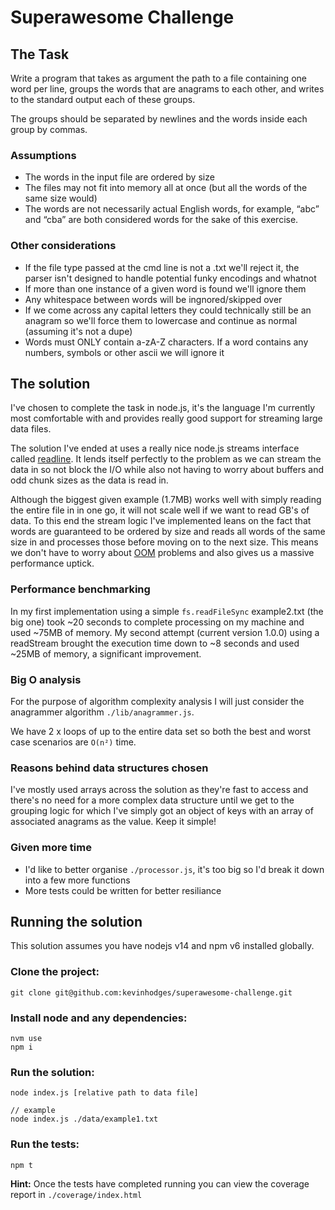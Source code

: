 # Superawesome Challenge

## The Task

Write a program that takes as argument the path to a file containing one word per line, groups the words that are anagrams to each other, and writes to the standard output each of these groups.

The groups should be separated by newlines and the words inside each group by commas.

### Assumptions

- The words in the input file are ordered by size
- The files may not fit into memory all at once (but all the words of the same size would)
- The words are not necessarily actual English words, for example, “abc” and “cba” are both considered words for the sake of this exercise.

### Other considerations
- If the file type passed at the cmd line is not a .txt we'll reject it, the parser isn't designed to handle potential funky encodings and whatnot
- If more than one instance of a given word is found we'll ignore them
- Any whitespace between words will be ingnored/skipped over
- If we come across any capital letters they could technically still be an anagram so we'll force them to lowercase and continue as normal (assuming it's not a dupe)
- Words must ONLY contain a-zA-Z characters. If a word contains any numbers, symbols or other ascii we will ignore it

## The solution

I've chosen to complete the task in node.js, it's the language I'm currently most comfortable with and provides really good support for streaming large data files. 

The solution I've ended at uses a really nice node.js streams interface called [readline](https://nodejs.org/api/readline.html). It lends itself perfectly to the problem as we can stream the data in so not block the I/O while also not having to worry about buffers and odd chunk sizes as the data is read in.

Although the biggest given example (1.7MB) works well with simply reading the entire file in in one go, it will not scale well if we want to read GB's of data. To this end the stream logic I've implemented leans on the fact that words are guaranteed to be ordered by size and reads all words of the same size in and processes those before moving on to the next size. This means we don't have to worry about [OOM](https://en.wikipedia.org/wiki/Out_of_memory) problems and also gives us a massive performance uptick.

### Performance benchmarking

In my first implementation using a simple `fs.readFileSync` example2.txt (the big one) took ~20 seconds to complete processing on my machine and used ~75MB of memory.
My second attempt (current version 1.0.0) using a readStream brought the execution time down to ~8 seconds and used ~25MB of memory, a significant improvement.

### Big O analysis

For the purpose of algorithm complexity analysis I will just consider the anagrammer algorithm `./lib/anagrammer.js`. 

We have 2 x loops of up to the entire data set so both the best and worst case scenarios are `O(n²)` time.

### Reasons behind data structures chosen 

I've mostly used arrays across the solution as they're fast to access and there's no need for a more complex data structure until we get to the grouping logic for which I've simply got an object of keys with an array of associated anagrams as the value. Keep it simple!

### Given more time

- I'd like to better organise `./processor.js`, it's too big so I'd break it down into a few more functions
- More tests could be written for better resiliance

## Running the solution

This solution assumes you have nodejs v14 and npm v6 installed globally.

### Clone the project:
```
git clone git@github.com:kevinhodges/superawesome-challenge.git
```

### Install node and any dependencies:
```
nvm use
npm i
```

### Run the solution:
```
node index.js [relative path to data file]

// example
node index.js ./data/example1.txt
```

### Run the tests:
```
npm t
```

**Hint:** Once the tests have completed running you can view the coverage report in `./coverage/index.html`
